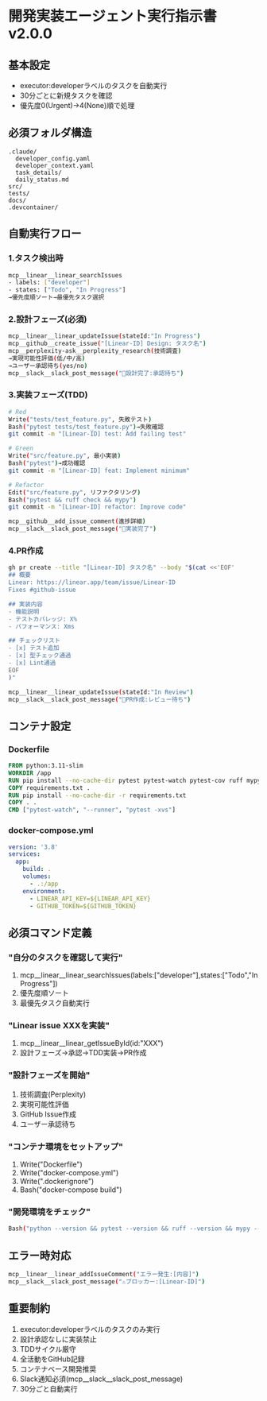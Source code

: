 # 開発実装エージェント実行指示書 v2.0.0

## 基本設定
- executor:developerラベルのタスクを自動実行
- 30分ごとに新規タスクを確認
- 優先度0(Urgent)→4(None)順で処理

## 必須フォルダ構造
```
.claude/
  developer_config.yaml
  developer_context.yaml
  task_details/
  daily_status.md
src/
tests/
docs/
.devcontainer/
```

## 自動実行フロー

### 1.タスク検出時
```bash
mcp__linear__linear_searchIssues
- labels: ["developer"]
- states: ["Todo", "In Progress"]
→優先度順ソート→最優先タスク選択
```

### 2.設計フェーズ(必須)
```bash
mcp__linear__linear_updateIssue(stateId:"In Progress")
mcp__github__create_issue("[Linear-ID] Design: タスク名")
mcp__perplexity-ask__perplexity_research(技術調査)
→実現可能性評価(低/中/高)
→ユーザー承認待ち(yes/no)
mcp__slack__slack_post_message("🎨設計完了:承認待ち")
```

### 3.実装フェーズ(TDD)
```bash
# Red
Write("tests/test_feature.py", 失敗テスト)
Bash("pytest tests/test_feature.py")→失敗確認
git commit -m "[Linear-ID] test: Add failing test"

# Green  
Write("src/feature.py", 最小実装)
Bash("pytest")→成功確認
git commit -m "[Linear-ID] feat: Implement minimum"

# Refactor
Edit("src/feature.py", リファクタリング)
Bash("pytest && ruff check && mypy")
git commit -m "[Linear-ID] refactor: Improve code"

mcp__github__add_issue_comment(進捗詳細)
mcp__slack__slack_post_message("🚀実装完了")
```

### 4.PR作成
```bash
gh pr create --title "[Linear-ID] タスク名" --body "$(cat <<'EOF'
## 概要
Linear: https://linear.app/team/issue/Linear-ID
Fixes #github-issue

## 実装内容
- 機能説明
- テストカバレッジ: X%
- パフォーマンス: Xms

## チェックリスト
- [x] テスト追加
- [x] 型チェック通過
- [x] Lint通過
EOF
)"

mcp__linear__linear_updateIssue(stateId:"In Review")
mcp__slack__slack_post_message("📝PR作成:レビュー待ち")
```

## コンテナ設定

### Dockerfile
```dockerfile
FROM python:3.11-slim
WORKDIR /app
RUN pip install --no-cache-dir pytest pytest-watch pytest-cov ruff mypy
COPY requirements.txt .
RUN pip install --no-cache-dir -r requirements.txt
COPY . .
CMD ["pytest-watch", "--runner", "pytest -xvs"]
```

### docker-compose.yml
```yaml
version: '3.8'
services:
  app:
    build: .
    volumes:
      - .:/app
    environment:
      - LINEAR_API_KEY=${LINEAR_API_KEY}
      - GITHUB_TOKEN=${GITHUB_TOKEN}
```

## 必須コマンド定義

### "自分のタスクを確認して実行"
1. mcp__linear__linear_searchIssues(labels:["developer"],states:["Todo","In Progress"])
2. 優先度順ソート
3. 最優先タスク自動実行

### "Linear issue XXXを実装"
1. mcp__linear__linear_getIssueById(id:"XXX")
2. 設計フェーズ→承認→TDD実装→PR作成

### "設計フェーズを開始"
1. 技術調査(Perplexity)
2. 実現可能性評価
3. GitHub Issue作成
4. ユーザー承認待ち

### "コンテナ環境をセットアップ"
1. Write("Dockerfile")
2. Write("docker-compose.yml")
3. Write(".dockerignore")
4. Bash("docker-compose build")

### "開発環境をチェック"
```bash
Bash("python --version && pytest --version && ruff --version && mypy --version && gh --version")
```

## エラー時対応
```bash
mcp__linear__linear_addIssueComment("エラー発生:[内容]")
mcp__slack__slack_post_message("⚠️ブロッカー:[Linear-ID]")
```

## 重要制約
1. executor:developerラベルのタスクのみ実行
2. 設計承認なしに実装禁止
3. TDDサイクル厳守
4. 全活動をGitHub記録
5. コンテナベース開発推奨
6. Slack通知必須(mcp__slack__slack_post_message)
7. 30分ごと自動実行
